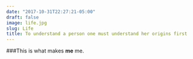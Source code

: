 ```yaml
---
date: "2017-10-31T22:27:21-05:00"
draft: false
image: life.jpg
slug: Life
title: To understand a person one must understand her origins first
---
```


###This is what makes __me__ me.